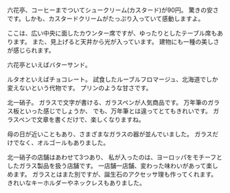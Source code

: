 六花亭、コーヒーまでついてシュークリーム(カスタード)が90円。
驚きの安さです。しかも、カスタードクリームがたっぷり入っていて感動しますよ。

ここは、広い中央に面したカウンター席ですが、ゆったりとしたテーブル席もあります。
また、見上げると天井から光が入っています。
建物にも一種の美しさが感じられます。

六花亭といえばバターサンド。

ルタオといえばチョコレート。
試食したルーブルフロマージュ、北海道でしか変えないという代物です。
プリンのような甘さです。

北一硝子。
ガラスで文字が書ける、ガラスペンが人気商品です。
万年筆のガラス板といった感じでしょうか、
でも、万年筆とは違ってとてもきれいです。
ガラスペンで文章を書くだけで、楽しくなりますね。

母の日が近いこともあり、さまざまなガラスの器が並んでいました。
ガラスだけでなく、オルゴールもありました。

北一硝子の店舗はあわせて3つあり、
私が入ったのは、ヨーロッパをモチーフとしたガラス製品を扱う店舗です。
一店舗一店舗、変わった味わいがあって楽しめます。
ガラスとはまた別ですが、誕生石のアクセッサ理も作ってくれます。
きれいなキーホルダーやネックレスもありました。
